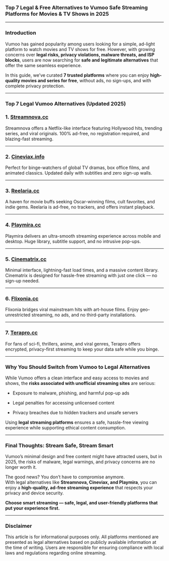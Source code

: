 ### **Top 7 Legal & Free Alternatives to Vumoo Safe Streaming Platforms for Movies & TV Shows in 2025**

----------

### **Introduction**

Vumoo has gained popularity among users looking for a simple, ad-light platform to watch movies and TV shows for free. However, with growing concerns over **legal risks, privacy violations, malware threats, and ISP blocks**, users are now searching for **safe and legitimate alternatives** that offer the same seamless experience.

In this guide, we’ve curated **7 trusted platforms** where you can enjoy **high-quality movies and series for free**, without ads, no sign-ups, and with complete privacy protection.

----------

### **Top 7 Legal Vumoo Alternatives (Updated 2025)**

### **1. [Streamnova.cc](https://123watchnow.com)**

Streamnova offers a Netflix-like interface featuring Hollywood hits, trending series, and viral originals. 100% ad-free, no registration required, and blazing-fast streaming.

----------

### **2. [Cineviax.info](https://123watchnow.com)**

Perfect for binge-watchers of global TV dramas, box office films, and animated classics. Updated daily with subtitles and zero sign-up walls.

----------

### **3. [Reelaria.cc](https://123watchnow.com)**

A haven for movie buffs seeking Oscar-winning films, cult favorites, and indie gems. Reelaria is ad-free, no trackers, and offers instant playback.

----------

### **4. [Playmira.cc](https://123watchnow.com)**

Playmira delivers an ultra-smooth streaming experience across mobile and desktop. Huge library, subtitle support, and no intrusive pop-ups.

----------

### **5. [Cinematrix.cc](https://123watchnow.com)**

Minimal interface, lightning-fast load times, and a massive content library. Cinematrix is designed for hassle-free streaming with just one click — no sign-up needed.

----------

### **6. [Flixonia.cc](https://123watchnow.com)**

Flixonia bridges viral mainstream hits with art-house films. Enjoy geo-unrestricted streaming, no ads, and no third-party installations.

----------

### **7. [Terapro.cc](https://123watchnow.com)**

For fans of sci-fi, thrillers, anime, and viral genres, Terapro offers encrypted, privacy-first streaming to keep your data safe while you binge.

----------

### **Why You Should Switch from Vumoo to Legal Alternatives**

While Vumoo offers a clean interface and easy access to movies and shows, the **risks associated with unofficial streaming sites** are serious:

-   Exposure to malware, phishing, and harmful pop-up ads
    
-   Legal penalties for accessing unlicensed content
    
-   Privacy breaches due to hidden trackers and unsafe servers
    

Using **legal streaming platforms** ensures a safe, hassle-free viewing experience while supporting ethical content consumption.

----------

### **Final Thoughts: Stream Safe, Stream Smart**

Vumoo’s minimal design and free content might have attracted users, but in 2025, the risks of malware, legal warnings, and privacy concerns are no longer worth it.

The good news? You don’t have to compromise anymore.  
With legal alternatives like **Streamnova, Cineviax, and Playmira**, you can enjoy a **high-quality, ad-free streaming experience** that respects your privacy and device security.

**Choose smart streaming — safe, legal, and user-friendly platforms that put your experience first.**

----------

### **Disclaimer**

This article is for informational purposes only. All platforms mentioned are presented as legal alternatives based on publicly available information at the time of writing. Users are responsible for ensuring compliance with local laws and regulations regarding online streaming.
